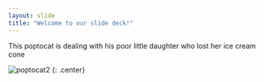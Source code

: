 ```yaml
---
layout: slide
title: "Welcome to our slide deck!"
---
```


This poptocat is dealing with his poor little daughter who lost her ice cream cone 

![poptocat2](https://octodex.github.com/images/poptocat_v2.png)
{: .center}
